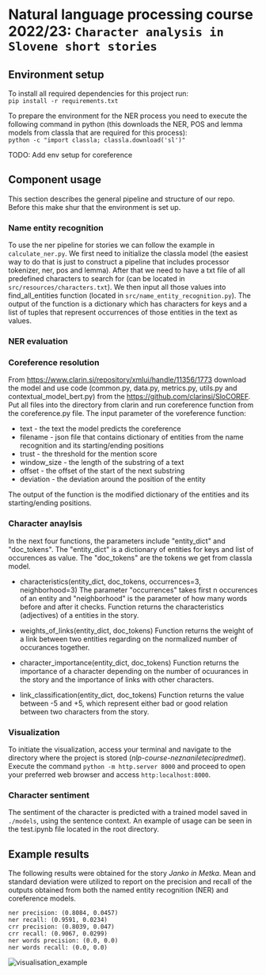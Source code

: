 # Natural language processing course 2022/23: `Character analysis in Slovene short stories`

## Environment setup
To install all required dependencies for this project run: \
```pip install -r requirements.txt```

To prepare the environment for the NER process you need to execute the following command in python (this downloads the NER, POS and lemma models from classla that are required for this process): \
```python -c "import classla; classla.download('sl')"```

TODO: Add env setup for coreference

 <!-- Visualization and evaluation don't need any aditional libraries. -->

## Component usage
This section describes the general pipeline and structure of our repo. Before this make shur that the environment is set up.

### Name entity recognition
To use the ner pipeline for stories we can follow the example in `calculate_ner.py`. We first need to initialize the classla model (the easiest way to do that is just to construct a pipeline that includes processor tokenizer, ner, pos and lemma). After that we need to have a txt file of all predefined characters to search for (can be located in `src/resources/characters.txt`). We then input all those values into find_all_entities function (located in `src/name_entity_recognition.py`). The output of the function is a dictionary which has characters for keys and a list of tuples that represent occurrences of those entities in the text as values.
### NER evaluation

### Coreference resolution
From https://www.clarin.si/repository/xmlui/handle/11356/1773 download the model and use code (common.py, data.py, metrics.py, utils.py and contextual_model_bert.py) from the https://github.com/clarinsi/SloCOREF. Put all files into the directory from clarin and run coreference function from the coreference.py file. The input parameter of the voreference function:
* text - the text the model predicts the coreference
* filename - json file that contains dictionary of entities from the name recognition and its starting/ending positions
* trust - the threshold for the mention score
* window_size - the length of the substring of a text
* offset - the offset of the start of the next substring
* deviation - the deviation around the position of the entity

The output of the function is the modified dictionary of the entities and its starting/ending positions.

### Character anaylsis
In the next four functions, the parameters include "entity_dict" and "doc_tokens". The "entity_dict" is a dictionary of entities for keys and list of occurences as value. The "doc_tokens" are the tokens we get from classla model.

* characteristics(entity_dict, doc_tokens, occurrences=3, neighborhood=3)
The parameter "occurrences" takes first n occurences of an entity and "neighborhood" is the parameter of how many words before and after it checks. Function returns the characteristics (adjectives) of a entities in the story. 

* weights_of_links(entity_dict, doc_tokens)
Function returns the weight of a link between two entities regarding on the normalized number of occurances together.

* character_importance(entity_dict, doc_tokens)
Function returns the importance of a character depending on the number of ocuurances in the story and the importance of links with other characters.

* link_classification(entity_dict, doc_tokens)
Function returns the value between -5 and +5, which represent either bad or good relation between two characters from the story.

### Visualization
To initiate the visualization, access your terminal and navigate to the directory where the project is stored (*nlp-course-neznaniletecipredmet*). Execute the command `python -m http.server 8000` and proceed to open your preferred web browser and access `http:localhost:8000`.

### Character sentiment
The sentiment of the character is predicted with a trained model saved in `./models`, using the sentence context. An example of usage can be seen in the test.ipynb file located in the root directory.

## Example results

The following results were obtained for the story *Janko in Metka*.
Mean and standard deviation were utilized to report on the precision and recall of the outputs obtained from both the named entity recognition (NER) and coreference models.
```
ner precision: (0.8084, 0.0457)
ner recall: (0.9591, 0.0234)
crr precision: (0.8039, 0.047)
crr recall: (0.9067, 0.0299)
ner words precision: (0.0, 0.0)
ner words recall: (0.0, 0.0)
```

![visualisation_example](visualisation/example/visualisation_example.png)  
